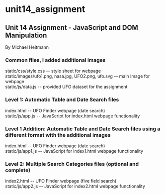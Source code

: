 # unit14_assignment<br/>
## Unit 14 Assignment - JavaScript and DOM Manipulation<br/>
By Michael Heitmann<br/>

### Common files, I added additional images<br/>

static/css/style.css  -- style sheet for webpage<br/>
static/images/ufo1.png, nasa.jpg, UFO2.png, ufo.svg  -- main image for webpage<br/>
static/js/data.js  -- provided UFO dataset for the assignment<br/>

### Level 1: Automatic Table and Date Search files<br/>

index.html  -- UFO Finder webpage (date search)<br/>
static/js/app.js  -- JavaScript for index.html webpage functionality<br/>

### Level 1 Addition: Automatic Table and Date Search files using a different format with the additional images<br/>

index.html  -- UFO Finder webpage (date search)<br/>
static/js/app1.js  -- JavaScript for index1.html webpage functionality<br/>

### Level 2: Multiple Search Categories files (optional and complete)<br/>

index2.html  -- UFO Finder webpage (five field search)<br/>
static/js/app2.js  -- JavaScript for index2.html webpage functionality<br/>